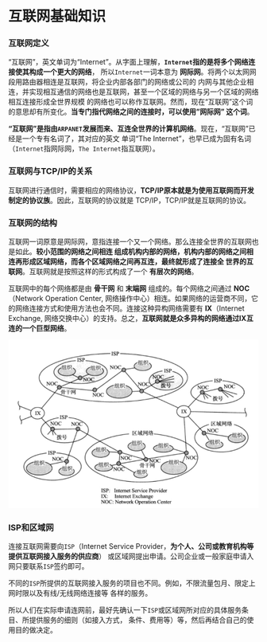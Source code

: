 互联网基础知识
==============================================================
### 互联网定义
“互联网”，英文单词为“Internet”。从字面上理解，**`Internet`指的是将多个网络连接使其构成一个更大的网络**，
所以`Internet`一词本意为 **网际网**。将两个以太网网段用路由器相连是互联网，将企业内部各部门的网络或公司的
内网与其他企业相连，并实现相互通信的网络也是互联网，甚至一个区域的网络与另一个区域的网络相互连接形成全世界规模
的网络也可以称作互联网。然而，现在“互联网”这个词的意思却有所变化。**当专门指代网络之间的连接时，可以使用”网际网”
这个词**。

**“互联网”是指由`ARPANET`发展而来、互连全世界的计算机网络**。现在，“互联网”已经是一个专有名词了，其对应的英文
单词“The Internet”，也早已成为固有名词（`Internet`指网际网，`The Internet`指互联网）。

### 互联网与TCP/IP的关系
互联网进行通信时，需要相应的网络协议，**TCP/IP原本就是为使用互联网而开发制定的协议族**。因此，互联网的协议就是
TCP/IP，TCP/IP就是互联网的协议。

### 互联网的结构
互联网一词原意是网际网，意指连接一个又一个网络。那么连接全世界的互联网也是如此。**较小范围的网络之间相连
组成机构内部的网络，机构内部的网络之间相连再形成区域网络，而各个区域网络之间再互连，最终就形成了连接全
世界的互联网**。互联网就是按照这样的形式构成了一个 **有层次的网络**。

互联网中的每个网络都是由 **骨干网** 和 **末端网** 组成的。每个网络之间通过 **NOC**（Network Operation Center,
网络操作中心）相连。如果网络的运营商不同，它的网络连接方式和使用方法也会不同。连接这种异构网络需要有 **IX**（Internet Exchange,
网络交换中心）的支持。总之，**互联网就是众多异构的网络通过IX互连的一个巨型网络**。

![互联网的结构](img/互联网的结构.png)

### ISP和区域网
连接互联网需要向`ISP`（Internet Service Provider，**为个人、公司或教育机构等提供互联网接入服务的供应商**）
或区域网提出申请。公司企业或一般家庭申请入网只要联系`ISP`签约即可。

不同的`ISP`所提供的互联网接入服务的项目也不同。例如，不限流量包月、限定上网时限以及有线/无线网络连接等
各样的服务。

所以人们在实际申请连网前，最好先确认一下`ISP`或区域网所对应的具体服务条目、所提供服务的细则（如接入方式，
条件、费用等）等，然后再结合自己的使用目的做决定。
